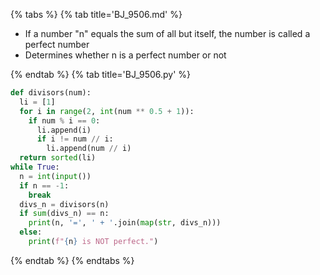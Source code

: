 {% tabs %}
{% tab title='BJ_9506.md' %}

* If a  number "n" equals the sum of all but itself, the number is called a perfect number
* Determines whether n is a perfect number or not

{% endtab %}
{% tab title='BJ_9506.py' %}

```py
def divisors(num):
  li = [1]
  for i in range(2, int(num ** 0.5 + 1)):
    if num % i == 0:
      li.append(i)
      if i != num // i:
        li.append(num // i)
  return sorted(li)
while True:
  n = int(input())
  if n == -1:
    break
  divs_n = divisors(n)
  if sum(divs_n) == n:
    print(n, '=', ' + '.join(map(str, divs_n)))
  else:
    print(f"{n} is NOT perfect.")
```

{% endtab %}
{% endtabs %}